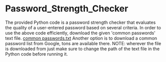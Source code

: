 # Password_Strength_Checker
The provided Python code is a password strength checker that evaluates the quality of a user-entered password based on several criteria.
In order to use the above code efficiently, download the given 'common passwords' text file. 
[common passwords.txt](https://github.com/mee-nal/Password_Strength_Checker/files/13114917/common.passwords.txt)
Another option is to download a common password list from Google, tons are available there. 
NOTE: wherever the file is downloaded from just make sure to change the path of the text file in the Python code before running it.
